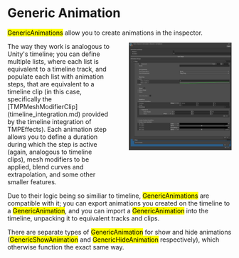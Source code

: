 <link rel="stylesheet" type="text/css" href="../styles.css">

<style>
    .my-grid {
    display: grid;
    grid-template-columns: repeat(2, 1fr);
    grid-column-gap:3em;
    }
</style>

# Generic Animation
<mark class="markstyle">GenericAnimations</mark> allow you to create animations in the inspector.  

<div class="my-grid">
<div>
The way they work is analogous to Unity's timeline; you can define multiple lists, where each list is equivalent to a timeline track,
and populate each list with animation steps, that are equivalent to a timeline clip (in this case, specifically the [TMPMeshModifierClip](timeline_integration.md) provided by the timeline integration of TMPEffects).
Each animation step allows you to define a duration during which the step is active (again, analogous to timeline clips), mesh modifiers to be applied, blend curves and extrapolation, and some other smaller features.  
</div>
<div>
<img src="../images/genericanimation.png" alt="GenericAnimation example">
</div>
</div>

Due to their logic being so similiar to timeline, <mark class="markstyle">GenericAnimations</mark> are compatible with it; you can export animations you created on the timeline to a <mark class="markstyle">GenericAnimation</mark>, 
and you can import a <mark class="markstyle">GenericAnimation</mark> into the timeline, unpacking it to equivalent tracks and clips.

There are separate types of <mark class="markstyle">GenericAnimation</mark> for show and hide animations (<mark class="markstyle">GenericShowAnimation</mark> and <mark class="markstyle">GenericHideAnimation</mark> respectively), which otherwise function the exact same way. 